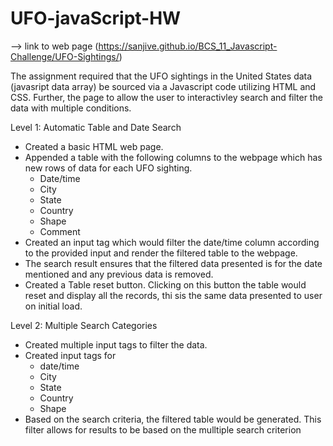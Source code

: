 # UFO-javaScript-HW 

--> link to web page (https://sanjive.github.io/BCS_11_Javascript-Challenge/UFO-Sightings/)

The assignment required that the UFO sightings in the United States data (javasript data array) be sourced via a Javascript code utilizing HTML and CSS. Further, the page to allow the user to interactivley search and filter the data with multiple conditions.

Level 1: Automatic Table and Date Search

- Created a basic HTML web page.
- Appended a table with the following columns to the webpage which has new rows of data for each UFO sighting.
    - Date/time
    - City
    - State
    - Country
    - Shape
    - Comment
- Created an input tag which would filter the date/time column according to the provided input and render the filtered table to the webpage.
- The search result ensures that the filtered data presented is for the date mentioned and any previous data is removed.
- Created a Table reset button. Clicking on this button the table would reset and display all the records, thi sis the same data presented to user on initial load.

Level 2: Multiple Search Categories
- Created multiple input tags to filter the data.
- Created input tags for 
    - date/time
    - City
    - State
    - Country
    - Shape
- Based on the search criteria, the filtered table would be generated. This filter allows for results to be based on the mulltiple search criterion
